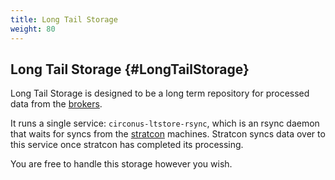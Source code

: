 ```yaml
---
title: Long Tail Storage
weight: 80
---
```


## Long Tail Storage {#LongTailStorage}
Long Tail Storage is designed to be a long term repository for processed data from the [brokers](/Roles/broker).

It runs a single service: `circonus-ltstore-rsync`, which is an rsync daemon that waits for syncs from the [stratcon](/circonus/wiki.php/OperationManual/Roles/stratcon) machines.  Stratcon syncs data over to this service once stratcon has completed its processing.

You are free to handle this storage however you wish.
